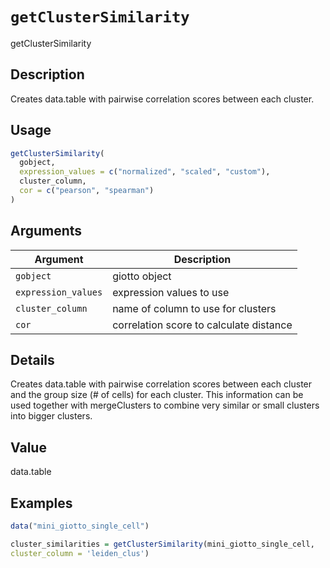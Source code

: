 # `getClusterSimilarity`

getClusterSimilarity


## Description

Creates data.table with pairwise correlation scores between each cluster.


## Usage

```r
getClusterSimilarity(
  gobject,
  expression_values = c("normalized", "scaled", "custom"),
  cluster_column,
  cor = c("pearson", "spearman")
)
```


## Arguments

Argument      |Description
------------- |----------------
`gobject`     |     giotto object
`expression_values`     |     expression values to use
`cluster_column`     |     name of column to use for clusters
`cor`     |     correlation score to calculate distance


## Details

Creates data.table with pairwise correlation scores between each cluster and
 the group size (# of cells) for each cluster. This information can be used together
 with mergeClusters to combine very similar or small clusters into bigger clusters.


## Value

data.table


## Examples

```r
data("mini_giotto_single_cell")

cluster_similarities = getClusterSimilarity(mini_giotto_single_cell,
cluster_column = 'leiden_clus')
```


